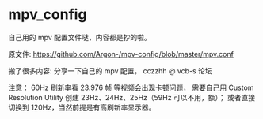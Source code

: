 # mpv_config
自己用的 mpv 配置文件哒，内容都是抄的啦。

原文件:
https://github.com/Argon-/mpv-config/blob/master/mpv.conf

搬了很多内容:
分享一下自己的 mpv 配置， cczzhh @ vcb-s 论坛

注意：
60Hz 刷新率看 23.976 帧 等视频会出现卡顿问题，
需要自己用 Custom Resolution Utility 创建 23Hz、24Hz、25Hz（59Hz 可以不用，额）；
或者直接切换到 120Hz，当然前提是有高刷新率显示器。
